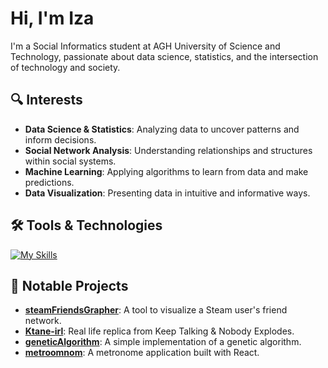 # Hi, I'm Iza

I'm a Social Informatics student at AGH University of Science and Technology, passionate about data science, statistics, and the intersection of technology and society.

## 🔍 Interests

- **Data Science & Statistics**: Analyzing data to uncover patterns and inform decisions.
- **Social Network Analysis**: Understanding relationships and structures within social systems.
- **Machine Learning**: Applying algorithms to learn from data and make predictions.
- **Data Visualization**: Presenting data in intuitive and informative ways.

## 🛠️ Tools & Technologies

[![My Skills](https://skillicons.dev/icons?i=python,r,js,react,nodejs,git,arduino)](https://skillicons.dev)

## 📂 Notable Projects

- [**steamFriendsGrapher**](https://github.com/JaZax/steamFriendsGrapher): A tool to visualize a Steam user's friend network.
- [**Ktane-irl**](https://github.com/ctrl-team/ktane-irl): Real life replica from Keep Talking & Nobody Explodes.
- [**geneticAlgorithm**](https://github.com/JaZax/geneticAlgorithm): A simple implementation of a genetic algorithm.
- [**metroomnom**](https://github.com/JaZax/metroomnom): A metronome application built with React.
